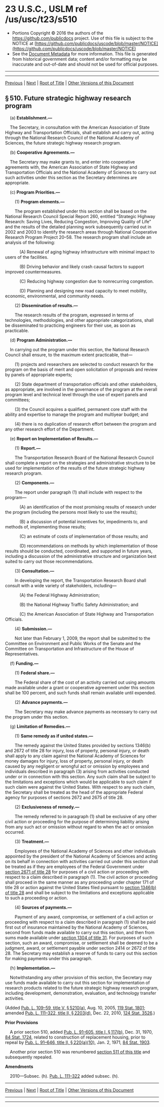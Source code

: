 ---
---

# 23 U.S.C., USLM ref /us/usc/t23/s510

* Portions Copyright © 2016 the authors of the https://github.com/publicdocs project.
  Use of this file is subject to the NOTICE at [https://github.com/publicdocs/uscode/blob/master/NOTICE](https://github.com/publicdocs/uscode/blob/master/NOTICE)
* See the [Document Metadata](././../../../..//README.md) for more information.
  This file is generated from historical government data; content and/or formatting may be inaccurate and out-of-date and should not be used for official purposes.

----------
----------

[Previous](./../../../..//us/usc/t23/ch5/m__us_usc_t23_s509.md) | [Next](./../../../..//us/usc/t23/ch5/m__us_usc_t23_s511.md) | [Root of Title](./../../../../) | [Other Versions of this Document](https://publicdocs.github.io/go/links?ns=uslm&ref=%2Fus%2Fusc%2Ft23%2Fs510)

## § 510. Future strategic highway research program

    (a) __Establishment.—__ 

    The Secretary, in consultation with the American Association of State Highway and Transportation Officials, shall establish and carry out, acting through the National Research Council of the National Academy of Sciences, the future strategic highway research program.

    (b) __Cooperative Agreements.—__ 

    The Secretary may make grants to, and enter into cooperative agreements with, the American Association of State Highway and Transportation Officials and the National Academy of Sciences to carry out such activities under this section as the Secretary determines are appropriate.

    (c) __Program Priorities.—__ 

        (1) __Program elements.—__ 

        The program established under this section shall be based on the National Research Council Special Report 260, entitled “Strategic Highway Research: Saving Lives, Reducing Congestion, Improving Quality of Life” and the results of the detailed planning work subsequently carried out in 2002 and 2003 to identify the research areas through National Cooperative Research Program Project 20–58. The research program shall include an analysis of the following:

            (A) Renewal of aging highway infrastructure with minimal impact to users of the facilities.

            (B) Driving behavior and likely crash causal factors to support improved countermeasures.

            (C) Reducing highway congestion due to nonrecurring congestion.

            (D) Planning and designing new road capacity to meet mobility, economic, environmental, and community needs.

        (2) __Dissemination of results.—__ 

        The research results of the program, expressed in terms of technologies, methodologies, and other appropriate categorizations, shall be disseminated to practicing engineers for their use, as soon as practicable.

    (d) __Program Administration.—__ 

    In carrying out the program under this section, the National Research Council shall ensure, to the maximum extent practicable, that—

        (1) projects and researchers are selected to conduct research for the program on the basis of merit and open solicitation of proposals and review by panels of appropriate experts;

        (2) State department of transportation officials and other stakeholders, as appropriate, are involved in the governance of the program at the overall program level and technical level through the use of expert panels and committees;

        (3) the Council acquires a qualified, permanent core staff with the ability and expertise to manage the program and multiyear budget; and

        (4) there is no duplication of research effort between the program and any other research effort of the Department.

    (e) __Report on Implementation of Results.—__ 

        (1) __Report.—__ 

        The Transportation Research Board of the National Research Council shall complete a report on the strategies and administrative structure to be used for implementation of the results of the future strategic highway research program.

        (2) __Components.—__ 

        The report under paragraph (1) shall include with respect to the program—

            (A) an identification of the most promising results of research under the program (including the persons most likely to use the results);

            (B) a discussion of potential incentives for, impediments to, and methods of, implementing those results;

            (C) an estimate of costs of implementation of those results; and

            (D) recommendations on methods by which implementation of those results should be conducted, coordinated, and supported in future years, including a discussion of the administrative structure and organization best suited to carry out those recommendations.

        (3) __Consultation.—__ 

        In developing the report, the Transportation Research Board shall consult with a wide variety of stakeholders, including—

            (A) the Federal Highway Administration;

            (B) the National Highway Traffic Safety Administration; and

            (C) the American Association of State Highway and Transportation Officials.

        (4) __Submission.—__ 

        Not later than February 1, 2009, the report shall be submitted to the Committee on Environment and Public Works of the Senate and the Committee on Transportation and Infrastructure of the House of Representatives.

    (f) __Funding.—__ 

        (1) __Federal share.—__ 

        The Federal share of the cost of an activity carried out using amounts made available under a grant or cooperative agreement under this section shall be 100 percent, and such funds shall remain available until expended.

        (2) __Advance payments.—__ 

        The Secretary may make advance payments as necessary to carry out the program under this section.

    (g) __Limitation of Remedies.—__ 

        (1) __Same remedy as if united states.—__ 

        The remedy against the United States provided by sections 1346(b) and 2672 of title 28 for injury, loss of property, personal injury, or death shall apply to any claim against the National Academy of Sciences for money damages for injury, loss of property, personal injury, or death caused by any negligent or wrongful act or omission by employees and individuals described in paragraph (3) arising from activities conducted under or in connection with this section. Any such claim shall be subject to the limitations and exceptions which would be applicable to such claim if such claim were against the United States. With respect to any such claim, the Secretary shall be treated as the head of the appropriate Federal agency for purposes of sections 2672 and 2675 of title 28.

        (2) __Exclusiveness of remedy.—__ 

        The remedy referred to in paragraph (1) shall be exclusive of any other civil action or proceeding for the purpose of determining liability arising from any such act or omission without regard to when the act or omission occurred.

        (3) __Treatment.—__ 

        Employees of the National Academy of Sciences and other individuals appointed by the president of the National Academy of Sciences and acting on its behalf in connection with activities carried out under this section shall be treated as if they are employees of the Federal Government under [section 2671 of title 28][/us/usc/t28/s2671] for purposes of a civil action or proceeding with respect to a claim described in paragraph (1). The civil action or proceeding shall proceed in the same manner as any proceeding under chapter 171 of title 28 or action against the United States filed pursuant to [section 1346(b) of title 28][/us/usc/t28/s1346/b] and shall be subject to the limitations and exceptions applicable to such a proceeding or action.

        (4) __Sources of payments.—__ 

        Payment of any award, compromise, or settlement of a civil action or proceeding with respect to a claim described in paragraph (1) shall be paid first out of insurance maintained by the National Academy of Sciences, second from funds made available to carry out this section, and then from sums made available under [section 1304 of title 31][/us/usc/t31/s1304]. For purposes of such section, such an award, compromise, or settlement shall be deemed to be a judgment, award, or settlement payable under section 2414 or 2672 of title 28. The Secretary may establish a reserve of funds to carry out this section for making payments under this paragraph.

    (h) __Implementation.—__ 

    Notwithstanding any other provision of this section, the Secretary may use funds made available to carry out this section for implementation of research products related to the future strategic highway research program, including development, demonstration, evaluation, and technology transfer activities.

(Added [Pub. L. 109–59, title V, § 5210(a)][/us/pl/109/59/s5210/a], Aug. 10, 2005, [119 Stat. 1801][/us/stat/119/1801]; amended [Pub. L. 111–322, title II, § 2203(d)][/us/pl/111/322/s2203/d], Dec. 22, 2010, [124 Stat. 3526][/us/stat/124/3526].)

 __Prior Provisions__ 

    A prior section 510, added [Pub. L. 91–605, title I, § 117(b)][/us/pl/91/605/s117/b], Dec. 31, 1970, [84 Stat. 1724][/us/stat/84/1724], related to construction of replacement housing, prior to repeal by [Pub. L. 91–646, title II, § 220(a)(10)][/us/pl/91/646/s220/a/10], Jan. 2, 1971, [84 Stat. 1903][/us/stat/84/1903].

    Another prior section 510 was renumbered [section 511 of this title][/us/usc/t23/s511] and subsequently repealed.

 __Amendments__ 

    2010—Subsec. (h). [Pub. L. 111–322][/us/pl/111/322] added subsec. (h).

----------

[Previous](./../../../..//us/usc/t23/ch5/m__us_usc_t23_s509.md) | [Next](./../../../..//us/usc/t23/ch5/m__us_usc_t23_s511.md) | [Root of Title](./../../../../) | [Other Versions of this Document](https://publicdocs.github.io/go/links?ns=uslm&ref=%2Fus%2Fusc%2Ft23%2Fs510)

----------
----------

[/us/usc/t28/s2671]: https://publicdocs.github.io/go/links?ns=uslm&ref=%2Fus%2Fusc%2Ft28%2Fs2671
[/us/usc/t28/s1346/b]: https://publicdocs.github.io/go/links?ns=uslm&ref=%2Fus%2Fusc%2Ft28%2Fs1346%2Fb
[/us/usc/t31/s1304]: https://publicdocs.github.io/go/links?ns=uslm&ref=%2Fus%2Fusc%2Ft31%2Fs1304
[/us/pl/109/59/s5210/a]: https://publicdocs.github.io/go/links?ns=uslm&ref=%2Fus%2Fpl%2F109%2F59%2Fs5210%2Fa
[/us/stat/119/1801]: https://publicdocs.github.io/go/links?ns=uslm&ref=%2Fus%2Fstat%2F119%2F1801
[/us/pl/111/322/s2203/d]: https://publicdocs.github.io/go/links?ns=uslm&ref=%2Fus%2Fpl%2F111%2F322%2Fs2203%2Fd
[/us/stat/124/3526]: https://publicdocs.github.io/go/links?ns=uslm&ref=%2Fus%2Fstat%2F124%2F3526
[/us/pl/91/605/s117/b]: https://publicdocs.github.io/go/links?ns=uslm&ref=%2Fus%2Fpl%2F91%2F605%2Fs117%2Fb
[/us/stat/84/1724]: https://publicdocs.github.io/go/links?ns=uslm&ref=%2Fus%2Fstat%2F84%2F1724
[/us/pl/91/646/s220/a/10]: https://publicdocs.github.io/go/links?ns=uslm&ref=%2Fus%2Fpl%2F91%2F646%2Fs220%2Fa%2F10
[/us/stat/84/1903]: https://publicdocs.github.io/go/links?ns=uslm&ref=%2Fus%2Fstat%2F84%2F1903
[/us/usc/t23/s511]: https://publicdocs.github.io/go/links?ns=uslm&ref=%2Fus%2Fusc%2Ft23%2Fs511
[/us/pl/111/322]: https://publicdocs.github.io/go/links?ns=uslm&ref=%2Fus%2Fpl%2F111%2F322


